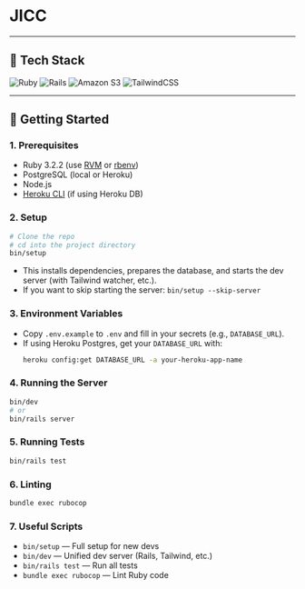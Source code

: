 # JICC

---

## 🧰 Tech Stack

![Ruby](https://img.shields.io/badge/Ruby-CC342D?style=for-the-badge&logo=ruby&logoColor=white)
![Rails](https://img.shields.io/badge/Rails-CC0000?style=for-the-badge&logo=rubyonrails&logoColor=white)
![Amazon S3](https://img.shields.io/badge/Amazon%20S3-569A31?style=for-the-badge&logo=amazon-aws&logoColor=white)
![TailwindCSS](https://img.shields.io/badge/Tailwind_CSS-38B2AC?style=for-the-badge&logo=tailwind-css&logoColor=white)

---

## 🚀 Getting Started

### 1. Prerequisites

- Ruby 3.2.2 (use [RVM](https://rvm.io/) or [rbenv](https://github.com/rbenv/rbenv))
- PostgreSQL (local or Heroku)
- Node.js
- [Heroku CLI](https://devcenter.heroku.com/articles/heroku-cli) (if using Heroku DB)

### 2. Setup

```bash
# Clone the repo
# cd into the project directory
bin/setup
```

- This installs dependencies, prepares the database, and starts the dev server (with Tailwind watcher, etc.).
- If you want to skip starting the server: `bin/setup --skip-server`

### 3. Environment Variables

- Copy `.env.example` to `.env` and fill in your secrets (e.g., `DATABASE_URL`).
- If using Heroku Postgres, get your `DATABASE_URL` with:
  ```bash
  heroku config:get DATABASE_URL -a your-heroku-app-name
  ```

### 4. Running the Server

```bash
bin/dev
# or
bin/rails server
```

### 5. Running Tests

```bash
bin/rails test
```

### 6. Linting

```bash
bundle exec rubocop
```

### 7. Useful Scripts

- `bin/setup` — Full setup for new devs
- `bin/dev` — Unified dev server (Rails, Tailwind, etc.)
- `bin/rails test` — Run all tests
- `bundle exec rubocop` — Lint Ruby code
